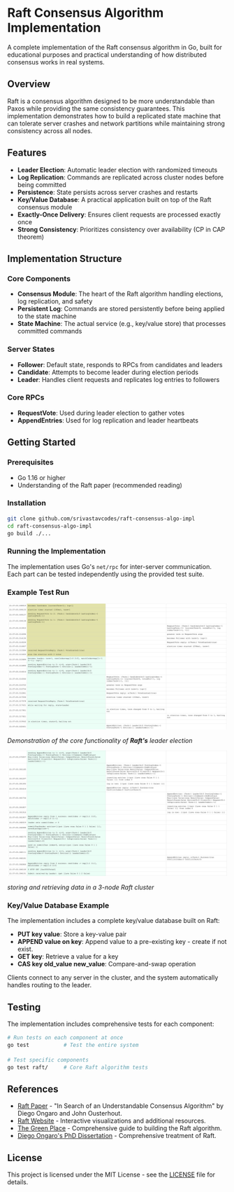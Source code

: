 # Raft Consensus Algorithm Implementation

A complete implementation of the Raft consensus algorithm in Go, built for educational purposes and practical understanding of how distributed consensus works in real systems.

## Overview

Raft is a consensus algorithm designed to be more understandable than Paxos while providing the same consistency guarantees. This implementation demonstrates how to build a replicated state machine that can tolerate server crashes and network partitions while maintaining strong consistency across all nodes.

## Features

- **Leader Election**: Automatic leader election with randomized timeouts
- **Log Replication**: Commands are replicated across cluster nodes before being committed
- **Persistence**: State persists across server crashes and restarts
- **Key/Value Database**: A practical application built on top of the Raft consensus module
- **Exactly-Once Delivery**: Ensures client requests are processed exactly once
- **Strong Consistency**: Prioritizes consistency over availability (CP in CAP theorem)

## Implementation Structure

### Core Components
- **Consensus Module**: The heart of the Raft algorithm handling elections, log replication, and safety
- **Persistent Log**: Commands are stored persistently before being applied to the state machine
- **State Machine**: The actual service (e.g., key/value store) that processes committed commands

### Server States
- **Follower**: Default state, responds to RPCs from candidates and leaders
- **Candidate**: Attempts to become leader during election periods  
- **Leader**: Handles client requests and replicates log entries to followers

### Core RPCs
- **RequestVote**: Used during leader election to gather votes
- **AppendEntries**: Used for log replication and leader heartbeats

## Getting Started

### Prerequisites

- Go 1.16 or higher
- Understanding of the Raft paper (recommended reading)

### Installation

```bash
git clone github.com/srivastavcodes/raft-consensus-algo-impl
cd raft-consensus-algo-impl
go build ./...
```

### Running the Implementation

The implementation uses Go's `net/rpc` for inter-server communication. Each part can be tested independently using the provided test suite.

### Example Test Run

![raft-leader-election](example-1.png)

*Demonstration of the core functionality of **Raft's** leader election*

![basic-put/get-operations](example-2.png)

*storing and retrieving data in a 3-node Raft cluster*

### Key/Value Database Example

The implementation includes a complete key/value database built on Raft:

- **PUT key value**: Store a key-value pair
- **APPEND value on key**: Append value to a pre-existing key - create if not exist.
- **GET key**: Retrieve a value for a key
- **CAS key old_value new_value**: Compare-and-swap operation

Clients connect to any server in the cluster, and the system automatically handles routing to the leader.

## Testing

The implementation includes comprehensive tests for each component:

```bash
# Run tests on each component at once
go test           # Test the entire system

# Test specific components
go test raft/     # Core Raft algorithm tests
```
## References

- [Raft Paper](https://raft.github.io/raft.pdf) - "In Search of an Understandable Consensus Algorithm" by Diego Ongaro and John 
  Ousterhout.
- [Raft Website](https://raft.github.io/) - Interactive visualizations and additional resources.
- [The Green Place](https://eli.thegreenplace.net/) - Comprehensive guide to building the Raft algorithm.
- [Diego Ongaro's PhD Dissertation](https://github.com/ongardie/dissertation) - Comprehensive treatment of Raft.

## License

This project is licensed under the MIT License - see the [LICENSE](LICENSE) file for details.
